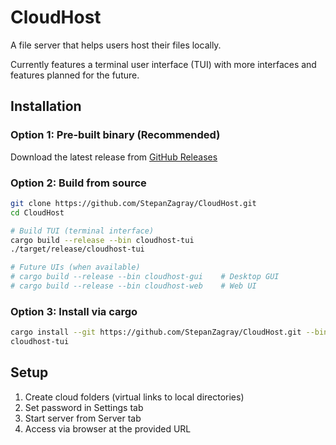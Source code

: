 # CloudHost

A file server that helps users host their files locally. 

Currently features a terminal user interface (TUI) with more interfaces and features planned for the future.

## Installation

### Option 1: Pre-built binary (Recommended)
Download the latest release from [GitHub Releases](https://github.com/StepanZagray/CloudHost/releases)

### Option 2: Build from source
```bash
git clone https://github.com/StepanZagray/CloudHost.git
cd CloudHost

# Build TUI (terminal interface)
cargo build --release --bin cloudhost-tui
./target/release/cloudhost-tui

# Future UIs (when available)
# cargo build --release --bin cloudhost-gui    # Desktop GUI
# cargo build --release --bin cloudhost-web    # Web UI
```

### Option 3: Install via cargo
```bash
cargo install --git https://github.com/StepanZagray/CloudHost.git --bin cloudhost-tui
cloudhost-tui
```

## Setup

1. Create cloud folders (virtual links to local directories)
2. Set password in Settings tab
3. Start server from Server tab
4. Access via browser at the provided URL


